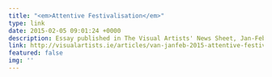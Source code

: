 ```yaml
---
title: "<em>Attentive Festivalisation</em>"
type: link
date: 2015-02-05 09:01:24 +0000
description: Essay published in The Visual Artists' News Sheet, Jan-Feb 2015
link: http://visualartists.ie/articles/van-janfeb-2015-attentive-festivalisation-by-rebecca-odwyer/
featured: false
img: ''
---
```

